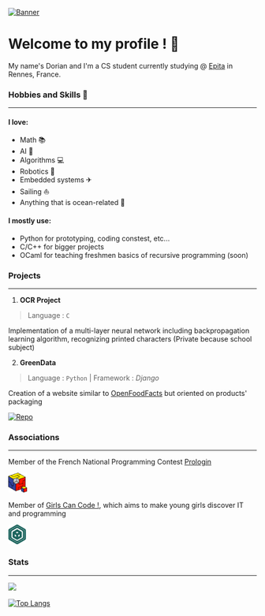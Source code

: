 [![Banner](banner.png)](https://github.com/RenjiSann)


# Welcome to my profile ! 👋

My name's Dorian and I'm a CS student currently studying @ [Epita](https://www.epita.fr) in Rennes, France. 

### Hobbies and Skills 🎯
---

#### I love:
- Math 📚 
- AI 🧠 
- Algorithms 💻
- Robotics 🤖
- Embedded systems ✈
- Sailing ⛵
- Anything that is ocean-related 🌊

#### I mostly use:
- Python for prototyping, coding constest, etc...
- C/C++ for bigger projects
- OCaml for teaching freshmen basics of recursive programming (soon)

### Projects
---

1. **OCR Project**
> Language : `C`

Implementation of a multi-layer neural network including backpropagation learning algorithm, recognizing printed characters
(Private because school subject)

2. **GreenData**
> Language : `Python` | Framework : *Django*

Creation of a website similar to [OpenFoodFacts](https://openfoodfacts.org) but oriented on products' packaging

[![Repo ](https://github-readme-stats.vercel.app/api/pin/?username=ThePlotTeam&repo=GreenDataProject&bg_color=1d2229&hide_border=true&text_color=c9d1d9)](https://github.com/ThePlotTeam/GreenDataProject)


### Associations
---

Member of the French National Programming Contest [Prologin](https://prologin.org) 

<img src="prologin_logo.png" height="40">

Member of [Girls Can Code !](https://gcc.prologin.org), which aims to make young girls discover IT and programming

<img src="gcc_logo.png" height="40">




### Stats
---

[
<img src="https://github-readme-stats.vercel.app/api?username=RenjiSann&show_icons=true&count_private=true&bg_color=1d2229&hide_border=true&text_color=c9d1d9">](https://github.com/RenjiSann)

[![Top Langs](https://github-readme-stats.vercel.app/api/top-langs/?username=RenjiSann&layout=compact&bg_color=1d2229&text_color=c9d1d9&hide_border=true&exclude_repo=.dotfiles)](https://github.com/RenjiSann)

